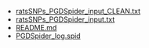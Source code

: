 - [ratsSNPs_PGDSpider_input_CLEAN.txt](ratsSNPs_PGDSpider_input_CLEAN.txt)
- [ratsSNPs_PGDSpider_input.txt](ratsSNPs_PGDSpider_input.txt)
- [README.md](README.md)
- [PGDSpider_log.spid](PGDSpider_log.spid)
